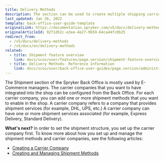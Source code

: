 ```yaml
---
title: Delivery Methods
description: The section can be used to create multiple shipping carriers and add shipment services and methods in the Back Office.
last_updated: Jan 26, 2022
template: back-office-user-guide-template
originalLink: https://documentation.spryker.com/v5/docs/delivery-methods
originalArticleId: 92f1d52c-e3ee-4e27-9b59-64ca44fc0b25
redirect_from:
  - /v5/docs/delivery-methods
  - /v5/docs/en/delivery-methods
related:
  - title: Shipment feature overview
    link: docs/scos/user/features/page.version/shipment-feature-overview.html
  - title: Delivery Methods- Reference Information
    link: docs/scos/user/back-office-user-guides/page.version/administration/delivery-methods/references/delivery-methods-reference-information.html
---
```


The Shipment section of the Spryker Back Office is mostly used by E-Commerce managers.
The carrier companies that you want to have integrated into the shop can be configured from the Back Office. For each carrier company, you can add one or more shipment methods that you want to enable in the shop.
A carrier company refers to a company that provides shipment services (for example, DHL, UPS, etc.) A carrier company can have one or more shipment services associated (for example, Express Delivery, Standard Delivery).

**What's next?**
In order to set the shipment structure, you set up the carrier company first.
To know more about how you set up and manage the shipment methods and carrier companies, see the following articles:

* [Creating a Carrier Company](/docs/scos/user/back-office-user-guides/{{page.version}}/administration/delivery-methods/creating-carrier-companies.html)
* [Creating and Managing Shipment Methods](/docs/scos/user/back-office-user-guides/{{page.version}}/administration/delivery-methods/creating-and-managing-delivery-methods.html)
